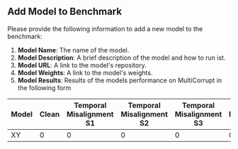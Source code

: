 ## Add Model to Benchmark

Please provide the following information to add a new model to the benchmark:

1. **Model Name**: The name of the model.
2. **Model Description**: A brief description of the model and how to run ist.
3. **Model URL**: A link to the model's repository.
4. **Model Weights**: A link to the model's weights.
5. **Model Results**: Results of the models performance on MultiCorrupt in the following form


| Model | Clean | Temporal Misalignment S1 | Temporal Misalignment S2 | Temporal Misalignment S3 | Spatial Misalignment S1 | Spatial Misalignment S2 | Spatial Misalignment S3 | Points Reducing S1 | Points Reducing S2 | Points Reducing S3 | Motion Blur S1 | Motion Blur S2 | Motion Blur S3 | Missing Camera S1 | Missing Camera S2 | Missing Camera S3 | Fog S1 | Fog S2 | Fog S3 | Dark S1 | Dark S2 | Dark S3 | Brightness S1 | Brightness S2 | Brightness S3 | Beams Reducing S1 | Beams Reducing S2 | Beams Reducing S3 | Snow S1 | Snow S2 | Snow S3 |
|---|---|---|---|---|---|---|---|---|---|---|---|---|---|---|---|---|---|---|---|---|---|---|---|---|---|---|---|---|---|---|---|
| XY| 0 | 0 | 0 | 0 | 0 | 0 | 0 | 0 | 0 | 0 | 0 | 0 | 0 | 0 | 0 | 0 | 0 | 0 | 0 | 0 | 0 | 0 | 0 | 0 | 0 | 0 | 0 | 0 | 0 | 0 | 0 |

